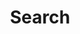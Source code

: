 ---
title: "Search"
layout: "search"
slug: "search"
menu:
    main:
        weight: 1
        params: 
            icon: search
---